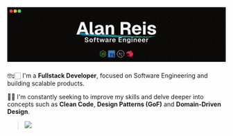 ## ![](/cover.png)

🤓☝🏻 I'm a **Fullstack Developer**, focused on Software Engineering and building scalable products.

🧠🤖 I'm constantly seeking to improve my skills and delve deeper into concepts such as **Clean Code**, **Design Patterns (GoF)** and **Domain-Driven Design**.
> ![](https://skillicons.dev/icons?i=nodejs,ts,nestjs,next,jest,vitest,prisma,redis,vue,react,tailwind,sass,express,bun,elysia,graphql,supabase,postgresql,mongo,python,cs,dotnet,aws,docker,githubactions,figma,photoshop,premiere)





